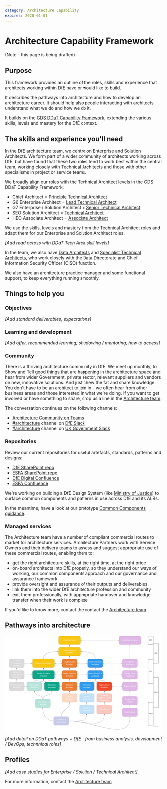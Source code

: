 ```yaml
---
category: Architecture Capability
expires: 2020-01-01
---
```


# Architecture Capability Framework

(Note - this page is being drafted)

## Purpose
This framework provides an outline of the roles, skills and experience that architects working within DfE have or would like to build.

It describes the pathways into architecture and
how to develop an architecture career. It should help also people interacting with
architects understand what we do and how we do it.

It builds on the [GDS DDaT Capability Framework](https://www.gov.uk/government/collections/digital-data-and-technology-profession-capability-framework),
extending the various skills, levels and mastery for the DfE context.

## The skills and experience you'll need
In the DfE architecture team, we centre on Enterprise and Solution Architects.
We form part of a wider community of architects working across DfE, but have found
that these two roles tend to work best within the central team, working closely
with Technical Architects and those with other specialisms in project or service teams.

We broadly align our roles with the Technical Architect levels in the GDS DDaT Capability Framework:
  * Chief Architect = [Principle Technical Architect](https://www.gov.uk/government/publications/principal-technical-architect-skills-they-need/principal-technical-architect-skills-they-need)
  * G6 Enterprise Architect = [Lead Technical Architect](https://www.gov.uk/government/publications/lead-technical-architect-skills-they-need/lead-technical-architect-skills-they-need)
  * G7 Enterprise / Solution Architect = [Senior Technical Architect](https://www.gov.uk/government/publications/senior-technical-architect-skills-they-need/senior-technical-architect-skills-they-need)
  * SEO Solution Architect = [Technical Architect](https://www.gov.uk/government/publications/technical-architect-skills-they-need/technical-architect-skills-they-need)
  * HEO Associate Architect = [Associate Architect](https://www.gov.uk/government/publications/associate-technical-architect-skills-they-need/associate-technical-architect-skills-they-need)

We use the skills, levels and mastery from the Technical Architect roles and adapt them for our Enterprise and Solution Architect roles.

*[Add read across with DDaT Tech Arch skill levels]*

In the team, we also have [Data Architects](https://www.gov.uk/government/publications/data-architect-role-description/data-architect-role-description)
and [Specialist Technical Architects](https://www.gov.uk/government/publications/technical-specialist-architect-role-description/technical-specialist-architect-role-description),
who work closely with the Data Directorate and Chief Information Security Officer (CISO) function.

We also have an architecture practice manager and some functional support, to keep everything running smoothly.

## Things to help you
### Objectives
*[Add standard deliverables, expectations]*
### Learning and development
*[Add offer, recommended learning, shadowing / mentoring, how to access]*
### Community

There is a thriving architecture community in DfE. We meet up monthly, to Show and Tell good things that are happening in the architecture space and hear from wider Government, private sector, relevant suppliers and vendors on new, innovative solutions. And just chew the fat and share knowledge. You don't have to be an architect to join in - we often hear from other business areas and those interested in what we're doing. If you want to get involved or have something to share, drop us a line in the [Architecture team](mailto:architecture.governance@education.gov.uk).

The conversation continues on the following channels:

- [Architecture Community on Teams](https://teams.microsoft.com/l/team/19%3a431430007aba4eceaddb4a0ab32dc412%40thread.skype/conversations?groupId=a7bd5aaa-9b44-4594-b058-4ac717af83d9&tenantId=fad277c9-c60a-4da1-b5f3-b3b8b34a82f9)
- [#architecture](https://app.slack.com/client/T50RK42V7/CFGA9DZSL) channel on [DfE Slack](https://ukgovernmentdfe.slack.com)
- [#architecture](https://app.slack.com/client/T04V6EBTR/C04V6F4SX) channel on [UK Government Slack](https://ukgovernmentdigital.slack.com)

### Repositories
Review our current repositories for useful artefacts, standards, patterns and designs:

- [DfE SharePoint repo](https://educationgovuk.sharepoint.com/sites/gp/WorkplaceDocuments)
- [ESFA SharePoint repo](https://educationgovuk.sharepoint.com/sites/ops-cto/strategyandarchitecture)
- [DfE Digital Confluence](https://dfedigital.atlassian.net)
- [ESFA Confluence](https://skillsfundingagency.atlassian.net)

We're working on building a DfE Design System (like [Ministry of Justice](https://moj-design-system.herokuapp.com/)) to surface common components and patterns in use across DfE and its ALBs.

In the meantime, have a look at our prototype [Common Components guidance](../common-components).

### Managed services

The Architecture team have a number of compliant commercial routes to market for architecture services. Architecture Partners work with Service Owners and their delivery teams to assess and suggest appropriate use of these commercial routes, enabling them to:
- get the right architecture skills, at the right time, at the right price
- on-board architects into DfE properly, so they understand our ways of working, our common components approach and our governance and assurance framework
- provide oversight and assurance of their outputs and deliverables
- link them into the wider DfE architecture profession and community
- exit them professionally, with appropriate handover and knowledge transfer when their work is complete

If you'd like to know more, contact the contact the [Architecture team](mailto:architecture.governance@education.gov.uk).

## Pathways into architecture
![Image of the pathways into architecture](../images/framework-pathways.jpg)

*[Add detail on DDaT pathways + DfE - from business analysis, development / DevOps, technnical roles]*

## Profiles
*[Add case studies for Enterprise / Solution / Technical Architect]*

For more information, contact the [Architecture team](mailto:architecture.governance@education.gov.uk)
